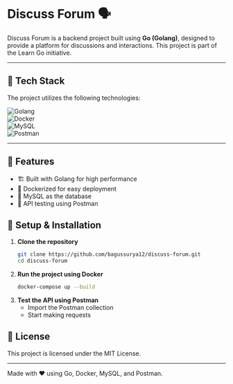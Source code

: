 # Discuss Forum 🗣️

Discuss Forum is a backend project built using **Go (Golang)**, designed to provide a platform for discussions and interactions. This project is part of the Learn Go initiative.

---

## 🚀 Tech Stack

The project utilizes the following technologies:

![Golang](https://upload.wikimedia.org/wikipedia/commons/2/2d/Go_gopher_logo.svg)  
![Docker](https://www.docker.com/wp-content/uploads/2022/03/Moby-logo.png)  
![MySQL](https://upload.wikimedia.org/wikipedia/en/thumb/d/dd/MySQL_logo.svg/1200px-MySQL_logo.svg.png)  
![Postman](https://www.postman.com/_ar-assets/images/favicon-1-32x32.png)  

---

## 📌 Features

- 🏗 Built with Golang for high performance
- 🐳 Dockerized for easy deployment
- 💾 MySQL as the database
- 📡 API testing using Postman

## 🔧 Setup & Installation

1. **Clone the repository**
   ```sh
   git clone https://github.com/bagussurya12/discuss-forum.git
   cd discuss-forum
   ```
2. **Run the project using Docker**
   ```sh
   docker-compose up --build
   ```
3. **Test the API using Postman**
   - Import the Postman collection
   - Start making requests

## 📜 License

This project is licensed under the MIT License.

---

Made with ❤️ using Go, Docker, MySQL, and Postman.

